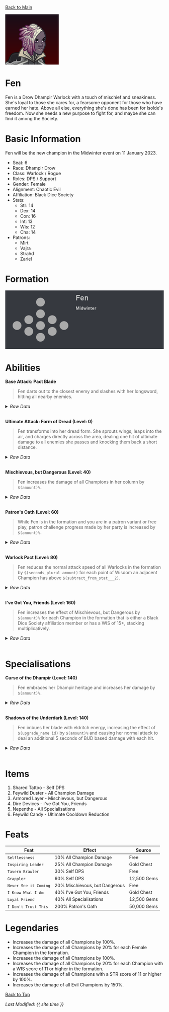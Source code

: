 [Back to Main](index.md)


![Profile Picture](images/portrait_fen.png)

# Fen

Fen is a Drow Dhampir Warlock with a touch of mischief and sneakiness. She's loyal to those she cares for, a fearsome opponent for those who have earned her hate. Above all else, everything she's done has been for Isolde's freedom. Now she needs a new purpose to fight for, and maybe she can find it among the Society.

# Basic Information

Fen will be the new champion in the Midwinter event on 11 January 2023.

* Seat: 6
* Race: Dhampir Drow
* Class: Warlock / Rogue
* Roles: DPS / Support
* Gender: Female
* Alignment: Chaotic Evil
* Affiliation: Black Dice Society
* Stats:
  * Str: 14
  * Dex: 14
  * Con: 16
  * Int: 13
  * Wis: 12
  * Cha: 14
* Patrons:
  * Mirt
  * Vajra
  * Strahd
  * Zariel

# Formation

![Formation Layout](images/formation_fen.png)

# Abilities

**Base Attack: Pact Blade**
> Fen darts out to the closest enemy and slashes with her longsword, hitting all nearby enemies.
<details><summary><em>Raw Data</em></summary>
<p>
<pre>
{
    "description": "Fen darts out to the closest enemy and slashes with her longsword, hitting all nearby enemies.",
    "long_description": "",
    "damage_modifier": 1,
    "damage_types": ["melee"],
    "graphic_id": 0,
    "target": "front",
    "aoe_radius": 150,
    "tags": [
        "melee",
        "aoe"
    ],
    "num_targets": 1,
    "animations": [{
        "damage_frame": 4,
        "jump_sound": 30,
        "sound_frames": {"2": 154},
        "target_offset_x": -34,
        "type": "melee_attack"
    }],
    "name": "Pact Blade",
    "cooldown": 6.5,
    "id": 582
}
</pre>
</p>
</details>
<br />

**Ultimate Attack: Form of Dread (Level: 0)**
> Fen transforms into her dread form. She sprouts wings, leaps into the air, and charges directly across the area, dealing one hit of ultimate damage to all enemies she passes and knocking them back a short distance.
<details><summary><em>Raw Data</em></summary>
<p>
<pre>
{
    "description": "Fen sprouts wings and charges, dealing damage to all enemies and knocking them back.",
    "long_description": "Fen transforms into her dread form. She sprouts wings, leaps into the air, and charges directly across the area, dealing one hit of ultimate damage to all enemies she passes and knocking them back a short distance.",
    "damage_modifier": 0.029999999999999999,
    "damage_types": ["melee"],
    "graphic_id": 17463,
    "target": "all",
    "aoe_radius": 0,
    "tags": [
        "ultimate",
        "melee"
    ],
    "num_targets": 1,
    "animations": [{
        "pushback": 150,
        "seqs": {
            "attack": 4,
            "start": 7,
            "finish": 8
        },
        "ultimate": "fen",
        "type": "ultimate_attack"
    }],
    "name": "Form of Dread",
    "cooldown": 60,
    "id": 583
}
</pre>
</p>
</details>
<br />

**Mischievous, but Dangerous (Level: 40)**
> Fen increases the damage of all Champions in her column by `$(amount)%`.
<details><summary><em>Raw Data</em></summary>
<p>
<pre>
{
    "static_dps_mult": null,
    "required_level": 40,
    "effect": "effect_def,1363",
    "tip_text": "Fen increases the damage of Champions in her column.",
    "name": "Mischievous, but Dangerous",
    "id": 9757,
    "hero_id": 118,
    "upgrade_type": "unlock_ability",
    "default_enabled": 1,
    "required_upgrade_id": 0
}
{
    "effect_keys": [{
        "effect_string": "hero_dps_multiplier_mult,100",
        "targets": ["col"]
    }],
    "requirements": "",
    "description": {"desc": "$(source_hero) increases the damage of all Champions in her column by $(amount)%."},
    "id": 1363,
    "flavour_text": "",
    "graphic_id": 17458,
    "properties": {
        "is_formation_ability": true,
        "owner_use_outgoing_description": true
    }
}
</pre>
</p>
</details>
<br />

**Patron's Oath (Level: 60)**
> While Fen is in the formation and you are in a patron variant or free play, patron challenge progress made by her party is increased by `$(amount)%`.
<details><summary><em>Raw Data</em></summary>
<p>
<pre>
{
    "static_dps_mult": null,
    "required_level": 60,
    "effect": "effect_def,1366",
    "tip_text": "Fen increases the amount of progress credited in Patron Challenges in the party she is in.",
    "name": "Patron's Oath",
    "id": 9760,
    "hero_id": 118,
    "upgrade_type": "unlock_ability",
    "default_enabled": 1,
    "required_upgrade_id": 0
}
{
    "effect_keys": [{
        "off_when_benched": true,
        "effect_string": "buff_patron_challenge_progress,100"
    }],
    "requirements": "",
    "description": {"desc": "While $(source_hero) is in the formation and you are in a patron variant or free play, patron challenge progress made by her party is increased by $(amount)%."},
    "id": 1366,
    "flavour_text": "",
    "graphic_id": 17459,
    "properties": {
        "is_formation_ability": true,
        "owner_use_outgoing_description": true
    }
}
</pre>
</p>
</details>
<br />

**Warlock Pact (Level: 80)**
> Fen reduces the normal attack speed of all Warlocks in the formation by `$(seconds_plural amount)` for each point of Wisdom an adjacent Champion has above `$(subtract_from_stat___2)`.
<details><summary><em>Raw Data</em></summary>
<p>
<pre>
{
    "static_dps_mult": null,
    "required_level": 80,
    "effect": "effect_def,1364",
    "name": "Warlock Pact",
    "id": 9758,
    "hero_id": 118,
    "upgrade_type": "unlock_ability",
    "default_enabled": 1,
    "required_upgrade_id": 0
}
{
    "effect_keys": [
        {
            "manual_stacking": true,
            "stacks_multiply": false,
            "formation_arrows_for_effected_only": true,
            "off_when_benched": true,
            "show_bonus": true,
            "effect_string": "reduce_attack_cooldown,0.1",
            "filter_targets": [{
                "type": "by_tags",
                "tags": "warlock"
            }],
            "targets": ["all"]
        },
        {
            "overlay": {
                "manual_graphic": "fen_warlock_pack",
                "y": -65
            },
            "stats": ["wis"],
            "subtract_from_stat": 10,
            "effect_string": "fen_warlock_pack",
            "count_on": "adj"
        }
    ],
    "requirements": "",
    "description": {"desc": "$(source_hero) reduces the normal attack speed of all Warlocks in the formation by $(seconds_plural amount) for each point of Wisdom an adjacent Champion has above $(subtract_from_stat___2)."},
    "id": 1364,
    "flavour_text": "",
    "graphic_id": 17460,
    "properties": {
        "indexed_effect_properties": true,
        "is_formation_ability": true,
        "default_bonus_index": 0,
        "owner_use_outgoing_description": true,
        "per_effect_index_bonuses": true
    }
}
</pre>
</p>
</details>
<br />

**I've Got You, Friends (Level: 160)**
> Fen increases the effect of Mischievous, but Dangerous by `$(amount)%` for each Champion in the formation that is either a Black Dice Society affiliation member or has a WIS of 15+, stacking multiplicatively.
<details><summary><em>Raw Data</em></summary>
<p>
<pre>
{
    "static_dps_mult": null,
    "required_level": 160,
    "effect": "effect_def,1365",
    "name": "I've Got You, Friends",
    "id": 9759,
    "hero_id": 118,
    "upgrade_type": "unlock_ability",
    "default_enabled": 1,
    "required_upgrade_id": 0
}
{
    "effect_keys": [{
        "stack_title": "Relevant Champions",
        "amount_updated_listeners": ["slot_changed"],
        "off_when_benched": true,
        "show_bonus": true,
        "amount_func": "mult",
        "stack_func": "per_crusader",
        "effect_string": "buff_upgrade,100,9757,0",
        "stack_func_data": {"target_filters_or": [
            {
                "stat": "wis",
                "comparison": "gte",
                "check": 15,
                "type": "stat"
            },
            {
                "type": "tags",
                "tags": "blackdicesociety"
            }
        ]}
    }],
    "requirements": "",
    "description": {"desc": "$(source_hero) increases the effect of Mischievous, but Dangerous by $(amount)% for each Champion in the formation that is either a Black Dice Society affiliation member or has a WIS of 15+, stacking multiplicatively."},
    "id": 1365,
    "flavour_text": "",
    "graphic_id": 17457,
    "properties": {
        "is_formation_ability": true,
        "owner_use_outgoing_description": true
    }
}
</pre>
</p>
</details>
<br />

# Specialisations

**Curse of the Dhampir (Level: 140)**
> Fen embraces her Dhampir heritage and increases her damage by `$(amount)%`.
<details><summary><em>Raw Data</em></summary>
<p>
<pre>
{
    "static_dps_mult": null,
    "specialization_name": "Curse of the Dhampir",
    "required_level": 140,
    "effect": "effect_def,1368",
    "name": "Curse of the Dhampir",
    "specialization_graphic_id": 17461,
    "id": 9762,
    "hero_id": 118,
    "upgrade_type": "unlock_ability",
    "default_enabled": 1,
    "required_upgrade_id": 0,
    "specialization_description": "Fen focuses on her Dhampir heritage, dealing much more damage."
}
{
    "effect_keys": [
        {"effect_string": "hero_dps_multiplier_mult,1000"},
        {
            "skin_property_prefix": "spec_2_overlay",
            "effect_string": "animation_synced_overlay,17498"
        }
    ],
    "requirements": "",
    "description": {"desc": "$(source_hero) embraces her Dhampir heritage and increases her damage by $(amount)%."},
    "id": 1368,
    "flavour_text": "",
    "graphic_id": 0,
    "properties": {
        "indexed_effect_properties": true,
        "is_formation_ability": true,
        "default_bonus_index": 0,
        "owner_use_outgoing_description": true,
        "type": "upgrade",
        "formation_circle_icon": false,
        "per_effect_index_bonuses": true
    }
}
</pre>
</p>
</details>
<br />

**Shadows of the Underdark (Level: 140)**
> Fen imbues her blade with eldritch energy, increasing the effect of `$(upgrade_name id)` by `$(amount)%` and causing her normal attack to deal an additional 5 seconds of BUD based damage with each hit.
<details><summary><em>Raw Data</em></summary>
<p>
<pre>
{
    "static_dps_mult": null,
    "specialization_name": "Shadows of the Underdark",
    "required_level": 140,
    "effect": "effect_def,1367",
    "name": "Shadows of the Underdark",
    "specialization_graphic_id": 17462,
    "id": 9761,
    "hero_id": 118,
    "upgrade_type": "unlock_ability",
    "default_enabled": 1,
    "required_upgrade_id": 0,
    "specialization_description": "Fen focuses on her eldritch blade, increasing her support and dealing additional damage."
}
{
    "effect_keys": [
        {"effect_string": "buff_upgrade,100,9757"},
        {
            "skin_property_prefix": "spec_1_overlay",
            "effect_string": "animation_synced_overlay,17499"
        },
        {"effect_string": "change_base_attack,584"}
    ],
    "requirements": "",
    "description": {"desc": "$(source_hero) imbues her blade with eldritch energy, increasing the effect of $(upgrade_name id) by $(amount)% and causing her normal attack to deal an additional 5 seconds of BUD based damage with each hit."},
    "id": 1367,
    "flavour_text": "",
    "graphic_id": 0,
    "properties": {
        "indexed_effect_properties": true,
        "is_formation_ability": true,
        "default_bonus_index": 0,
        "owner_use_outgoing_description": true,
        "type": "upgrade",
        "formation_circle_icon": false,
        "per_effect_index_bonuses": true
    }
}
</pre>
</p>
</details>
<br />

# Items

1. Shared Tattoo - Self DPS
2. Feywild Duster - All Champion Damage
3. Armored Layer - Mischievous, but Dangerous
4. Dire Devices - I've Got You, Friends
5. Nepenthe - All Specialisations
6. Feywild Candy - Ultimate Cooldown Reduction

# Feats

| Feat | Effect | Source |
|---|---|---|
| `Selflessness` | 10% All Champion Damage | Free |
| `Inspiring Leader` | 25% All Champion Damage | Gold Chest |
| `Tavern Brawler` | 30% Self DPS | Free |
| `Grappler` | 60% Self DPS | 12,500 Gems |
| `Never See it Coming` | 20% Mischievous, but Dangerous | Free |
| `I Know What I Am` | 40% I've Got You, Friends | Gold Chest |
| `Loyal Friend` | 40% All Specialisations | 12,500 Gems |
| `I Don't Trust This` | 200% Patron's Oath | 50,000 Gems |

# Legendaries

* Increases the damage of all Champions by 100%.
* Increases the damage of all Champions by 20% for each Female Champion in the formation.
* Increases the damage of all Champions by 100%.
* Increases the damage of all Champions by 20% for each Champion with a WIS score of 11 or higher in the formation.
* Increases the damage of all Champions with a STR score of 11 or higher by 100%.
* Increases the damage of all Evil Champions by 150%.

[Back to Top](#top)

*Last Modified: {{ site.time }}*